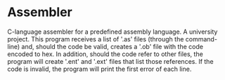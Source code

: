 # Assembler
C-language assembler for a predefined assembly language. A university project. This program receives a list of '.as' files (through the command-line) and, should the code be valid, creates a '.ob' file with the code encoded to hex. In addition, should the code refer to other files, the program will create '.ent' and '.ext' files that list those references. If the code is invalid, the program will print the first error of each line.
